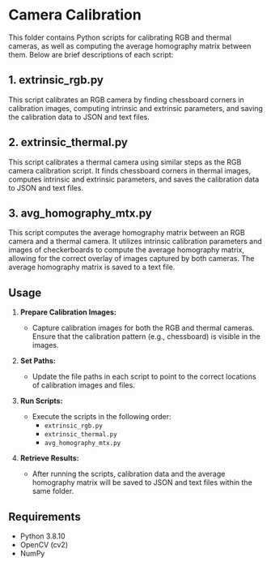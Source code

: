# Camera Calibration

This folder contains Python scripts for calibrating RGB and thermal cameras, as well as computing the average homography matrix between them. Below are brief descriptions of each script:

## 1. extrinsic_rgb.py

This script calibrates an RGB camera by finding chessboard corners in calibration images, computing intrinsic and extrinsic parameters, and saving the calibration data to JSON and text files.

## 2. extrinsic_thermal.py

This script calibrates a thermal camera using similar steps as the RGB camera calibration script. It finds chessboard corners in thermal images, computes intrinsic and extrinsic parameters, and saves the calibration data to JSON and text files.

## 3. avg_homography_mtx.py

This script computes the average homography matrix between an RGB camera and a thermal camera. It utilizes intrinsic calibration parameters and images of checkerboards to compute the average homography matrix, allowing for the correct overlay of images captured by both cameras. The average homography matrix is saved to a text file.

## Usage

1. **Prepare Calibration Images:**
   - Capture calibration images for both the RGB and thermal cameras. Ensure that the calibration pattern (e.g., chessboard) is visible in the images.

2. **Set Paths:**
   - Update the file paths in each script to point to the correct locations of calibration images and files.

3. **Run Scripts:**
   - Execute the scripts in the following order:
     - `extrinsic_rgb.py`
     - `extrinsic_thermal.py`
     - `avg_homography_mtx.py`

4. **Retrieve Results:**
   - After running the scripts, calibration data and the average homography matrix will be saved to JSON and text files within the same folder.

## Requirements

- Python 3.8.10
- OpenCV (cv2)
- NumPy


